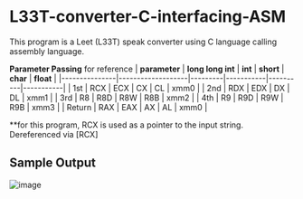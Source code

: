 # L33T-converter-C-interfacing-ASM
This program is a Leet (L33T) speak converter using C language calling assembly language.

**Parameter Passing** for reference
| **parameter** | **long long int** | **int** | **short** | **char** | **float** |
|---------------|-------------------|---------|-----------|----------|-----------|
| 1st           | RCX               | ECX     | CX        | CL       | xmm0      |
| 2nd           | RDX               | EDX     | DX        | DL       | xmm1      |
| 3rd           | R8                | R8D     | R8W       | R8B      | xmm2      |
| 4th           | R9                | R9D     | R9W       | R9B      | xmm3      |
| Return        | RAX               | EAX     | AX        | AL       | xmm0      |

**for this program, RCX is used as a pointer to the input string. Dereferenced via [RCX]

## Sample Output
![image](https://github.com/user-attachments/assets/11339185-7093-49e7-8ec6-68c5d5736480)
